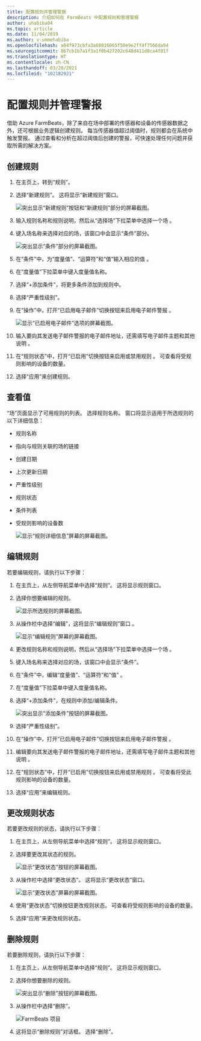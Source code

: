 ```yaml
---
title: 配置规则并管理警报
description: 介绍如何在 FarmBeats 中配置规则和管理警报
author: uhabiba04
ms.topic: article
ms.date: 11/04/2019
ms.author: v-ummehabiba
ms.openlocfilehash: a04f973cbfa3a68016065f50e9e2ff4f7566da94
ms.sourcegitcommit: 867cb1b7a1f3a1f0b427282c648d411d0ca4f81f
ms.translationtype: HT
ms.contentlocale: zh-CN
ms.lasthandoff: 03/20/2021
ms.locfileid: "102182921"
---
```

# <a name="configure-rules-and-manage-alerts"></a>配置规则并管理警报

借助 Azure FarmBeats，除了来自在场中部署的传感器和设备的传感器数据之外，还可根据业务逻辑创建规则。 每当传感器值超过阈值时，规则都会在系统中触发警报。 通过查看和分析在超过阈值后创建的警报，可快速处理任何问题并获取所需的解决方案。

## <a name="create-rule"></a>创建规则

1. 在主页上，转到“规则”。
2. 选择“新建规则”。 这将显示“新建规则”窗口。

    ![突出显示“新建规则”按钮和“新建规则”部分的屏幕截图。](./media/configure-rules-and-alerts-in-azure-farmbeats/new-rule-1.png)

3. 输入规则名称和规则说明，然后从“选择场”下拉菜单中选择一个场  。
4. 键入场名称来选择对应的场，该窗口中会显示“条件”部分。  

    ![突出显示“条件”部分的屏幕截图。](./media/configure-rules-and-alerts-in-azure-farmbeats/new-rule-condition-1.png)

5. 在“条件”中，为“度量值”、“运算符”和“值”输入相应的值   。
6. 在“度量值”下拉菜单中键入度量值名称。
7. 选择“+添加条件”，将更多条件添加到规则中。
8. 选择“严重性级别”。
9. 在“操作”中，打开“已启用电子邮件”切换按钮来启用电子邮件警报 。

    ![显示“已启用电子邮件”选项的屏幕截图。](./media/configure-rules-and-alerts-in-azure-farmbeats/new-rule-email-1.png)

10. 输入要向其发送电子邮件警报的电子邮件地址，还需填写电子邮件主题和其他说明  。  
11. 在“规则状态”中，打开“已启用”切换按钮来启用或禁用规则 。
    可查看将受规则影响的设备的数量。
12. 选择“应用”来创建规则。

## <a name="view-rule"></a>查看值

“场”页面显示了可用规则的列表。 选择规则名称。 窗口将显示适用于所选规则的以下详细信息：
 - 规则名称
 - 指向与规则关联的场的链接
 - 创建日期
 - 上次更新日期
 - 严重性级别
 - 规则状态
 - 条件列表  
 - 受规则影响的设备数

    ![显示“规则详细信息”屏幕的屏幕截图。](./media/configure-rules-and-alerts-in-azure-farmbeats/view-rule-1.png)

## <a name="edit-rule"></a>编辑规则

若要编辑规则，请执行以下步骤：

1. 在主页上，从左侧导航菜单中选择“规则”。
   这将显示规则窗口。
2. 选择你想要编辑的规则。

    ![显示所选规则的屏幕截图。](./media/configure-rules-and-alerts-in-azure-farmbeats/edit-rule-action-bar-1.png)

3. 从操作栏中选择“编辑”，这将显示“编辑规则”窗口 。

    ![显示“编辑规则”屏幕的屏幕截图。](./media/configure-rules-and-alerts-in-azure-farmbeats/edit-rule-one-1.png)

4. 更改规则名称和规则说明，然后从“选择场”下拉菜单中选择一个场  。
5. 键入场名称来选择对应的场，该窗口中会显示“条件”。  
6. 在“条件”中，编辑“度量值”、“运算符”和“值”   。
7. 在“度量值”下拉菜单中键入度量值名称。
8. 选择“+添加条件”，在规则中添加/编辑条件。

    ![突出显示“添加条件”按钮的屏幕截图。](./media/configure-rules-and-alerts-in-azure-farmbeats/edit-rule-two-1.png)

9.  选择“严重性级别”。  
10. 在“操作”中，打开“已启用电子邮件”切换按钮来启用电子邮件警报 。
11. 编辑要向其发送电子邮件警报的电子邮件地址，还需填写电子邮件主题和其他说明  。  
12. 在“规则状态”中，打开“已启用”切换按钮来启用或禁用规则 。
可查看将受此规则影响的设备的数量。
13. 选择“应用”来编辑规则。

## <a name="change-rule-status"></a>更改规则状态

若要更改规则的状态，请执行以下步骤：

1. 在主页上，从左侧导航菜单中选择“规则”。 这将显示规则窗口。
2. 选择要更改其状态的规则。

    ![显示“更改状态”按钮的屏幕截图。](./media/configure-rules-and-alerts-in-azure-farmbeats/change-status-rule-action-bar-1.png)

3. 从操作栏中选择“更改状态”。 这将显示“更改状态”窗口。

    ![显示“更改状态”屏幕的屏幕截图。](./media/configure-rules-and-alerts-in-azure-farmbeats/rule-change-status-1.png)

3. 使用“更改状态”切换按钮更改规则状态。
   可查看将受规则影响的设备的数量。
4. 选择“应用”来更改规则状态。

## <a name="delete-rule"></a>删除规则

若要删除规则，请执行以下步骤：

1. 在主页上，从左侧导航菜单中选择“规则”。 这将显示规则窗口。
2. 选择你想要删除的规则。

    ![突出显示“删除”按钮的屏幕截图。](./media/configure-rules-and-alerts-in-azure-farmbeats/delete-rule-action-bar-1.png)

3. 从操作栏中选择“删除”。

    ![FarmBeats 项目](./media/configure-rules-and-alerts-in-azure-farmbeats/delete-rule-1.png)

4. 这将显示“删除规则”对话框。 选择“删除”。
